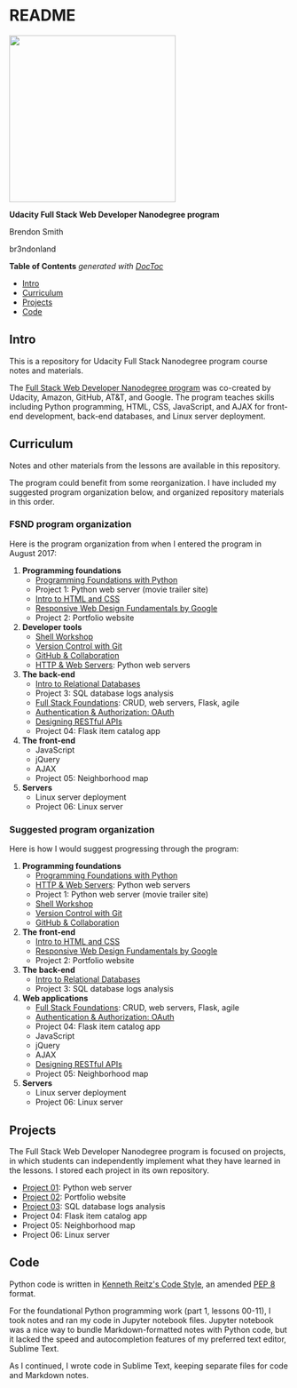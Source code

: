 # README

<a href="https://www.udacity.com/">
	<img src="https://s3-us-west-1.amazonaws.com/udacity-content/rebrand/svg/logo.min.svg" width="300">
</a>

**Udacity Full Stack Web Developer Nanodegree program**

Brendon Smith

br3ndonland

<!-- START doctoc generated TOC please keep comment here to allow auto update -->
<!-- DON'T EDIT THIS SECTION, INSTEAD RE-RUN doctoc TO UPDATE -->
**Table of Contents**  *generated with [DocToc](https://github.com/thlorenz/doctoc)*

- [Intro](#intro)
- [Curriculum](#curriculum)
- [Projects](#projects)
- [Code](#code)

<!-- END doctoc generated TOC please keep comment here to allow auto update -->


## Intro 

This is a repository for Udacity Full Stack Nanodegree program course notes and materials.

The [Full Stack Web Developer Nanodegree program](https://www.udacity.com/course/full-stack-web-developer-nanodegree--nd004) was co-created by Udacity, Amazon, GitHub, AT&T, and Google. The program teaches skills including Python programming, HTML, CSS, JavaScript, and AJAX for front-end development, back-end databases, and Linux server deployment.


## Curriculum

Notes and other materials from the lessons are available in this repository.

The program could benefit from some reorganization. I have included my suggested program organization below, and organized repository materials in this order.


### FSND program organization

Here is the program organization from when I entered the program in August 2017:

1. **Programming foundations**
	- [Programming Foundations with Python](https://www.udacity.com/course/programming-foundations-with-python--ud036)
	- Project 1: Python web server (movie trailer site)
	- [Intro to HTML and CSS](https://www.udacity.com/course/intro-to-html-and-css--ud001)
	- [Responsive Web Design Fundamentals by Google](https://www.udacity.com/course/responsive-web-design-fundamentals--ud893)
	- Project 2: Portfolio website
2. **Developer tools**
	- [Shell Workshop](https://www.udacity.com/course/shell-workshop--ud206)
	- [Version Control with Git](https://www.udacity.com/course/version-control-with-git--ud123)
	- [GitHub & Collaboration](https://www.udacity.com/course/github-collaboration--ud456)
	- [HTTP & Web Servers](https://www.udacity.com/course/http-web-servers--ud303): Python web servers
3. **The back-end**
	- [Intro to Relational Databases](https://www.udacity.com/course/intro-to-relational-databases--ud197)
	- Project 3: SQL database logs analysis
	- [Full Stack Foundations](https://www.udacity.com/course/full-stack-foundations--ud088): CRUD, web servers, Flask, agile
	- [Authentication & Authorization: OAuth](https://www.udacity.com/course/authentication-authorization-oauth--ud330)
	- [Designing RESTful APIs](https://www.udacity.com/course/designing-restful-apis--ud388)
	- Project 04: Flask item catalog app
4. **The front-end**
	- JavaScript
	- jQuery
	- AJAX
	- Project 05: Neighborhood map
5. **Servers**
	- Linux server deployment
	- Project 06: Linux server


### Suggested program organization

Here is how I would suggest progressing through the program:

1. **Programming foundations**
	- [Programming Foundations with Python](https://www.udacity.com/course/programming-foundations-with-python--ud036)
	- [HTTP & Web Servers](https://www.udacity.com/course/http-web-servers--ud303): Python web servers
	- Project 1: Python web server (movie trailer site)
	- [Shell Workshop](https://www.udacity.com/course/shell-workshop--ud206)
	- [Version Control with Git](https://www.udacity.com/course/version-control-with-git--ud123)
	- [GitHub & Collaboration](https://www.udacity.com/course/github-collaboration--ud456)
2. **The front-end**
	- [Intro to HTML and CSS](https://www.udacity.com/course/intro-to-html-and-css--ud001)
	- [Responsive Web Design Fundamentals by Google](https://www.udacity.com/course/responsive-web-design-fundamentals--ud893)
	- Project 2: Portfolio website
3. **The back-end**
	- [Intro to Relational Databases](https://www.udacity.com/course/intro-to-relational-databases--ud197)
	- Project 3: SQL database logs analysis
4. **Web applications**
	- [Full Stack Foundations](https://www.udacity.com/course/full-stack-foundations--ud088): CRUD, web servers, Flask, agile
	- [Authentication & Authorization: OAuth](https://www.udacity.com/course/authentication-authorization-oauth--ud330)
	- Project 04: Flask item catalog app
	- JavaScript
	- jQuery
	- AJAX
	- [Designing RESTful APIs](https://www.udacity.com/course/designing-restful-apis--ud388)
	- Project 05: Neighborhood map
5. **Servers**
	- Linux server deployment
	- Project 06: Linux server


## Projects

The Full Stack Web Developer Nanodegree program is focused on projects, in which students can independently implement what they have learned in the lessons. I stored each project in its own repository.

* [Project 01](https://github.com/br3ndonland/udacity-fsnd01-p01-movies): Python web server
* [Project 02](https://br3ndonland.github.io/udacity/): Portfolio website
* [Project 03](https://github.com/br3ndonland/udacity-fsnd03-p01-logs): SQL database logs analysis
* Project 04: Flask item catalog app
* Project 05: Neighborhood map
* Project 06: Linux server


## Code

Python code is written in [Kenneth Reitz's Code Style](https://www.kennethreitz.org/essays/if-i-could-amend-pep-8), an amended [PEP 8](https://www.python.org/dev/peps/pep-0008/) format.

For the foundational Python programming work (part 1, lessons 00-11), I took notes and ran my code in Jupyter notebook files. Jupyter notebook was a nice way to bundle Markdown-formatted notes with Python code, but it lacked the speed and autocompletion features of my preferred text editor, Sublime Text.

As I continued, I wrote code in Sublime Text, keeping separate files for code and Markdown notes.